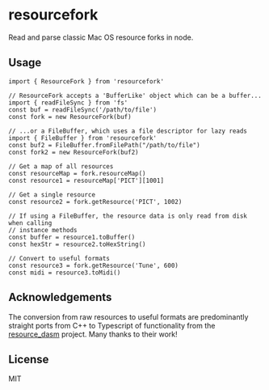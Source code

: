 # resourcefork

Read and parse classic Mac OS resource forks in node.

## Usage
```
import { ResourceFork } from 'resourcefork'

// ResourceFork accepts a 'BufferLike' object which can be a buffer...
import { readFileSync } from 'fs' 
const buf = readFileSync('/path/to/file')
const fork = new ResourceFork(buf)

// ...or a FileBuffer, which uses a file descriptor for lazy reads
import { FileBuffer } from 'resourcefork'
const buf2 = FileBuffer.fromFilePath("/path/to/file")
const fork2 = new ResourceFork(buf2)

// Get a map of all resources
const resourceMap = fork.resourceMap()
const resource1 = resourceMap['PICT'][1001]

// Get a single resource
const resource2 = fork.getResource('PICT', 1002)

// If using a FileBuffer, the resource data is only read from disk when calling 
// instance methods
const buffer = resource1.toBuffer()
const hexStr = resource2.toHexString()

// Convert to useful formats
const resource3 = fork.getResource('Tune', 600)
const midi = resource3.toMidi()
```

## Acknowledgements
The conversion from raw resources to useful formats are predominantly straight ports from C++ to Typescript of functionality from the   [resource_dasm](https://github.com/fuzziqersoftware/resource_dasm) project. Many thanks to their work!

## License
MIT
